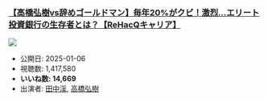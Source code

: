 ### [【高橋弘樹vs辞めゴールドマン】毎年20%がクビ！激烈…エリート投資銀行の生存者とは？【ReHacQキャリア】](https://www.youtube.com/watch?v=SEqkSNRqrUE)
[![](https://img.youtube.com/vi/SEqkSNRqrUE/sddefault.jpg)](https://www.youtube.com/watch?v=SEqkSNRqrUE)
-   公開日: 2025-01-06
-   視聴数: 1,417,580
-   **いいね数: 14,669**
-   出演者: [田中渓](/rehacq_fan/people/田中渓 "wikilink"), [高橋弘樹](/rehacq_fan/people/高橋弘樹 "wikilink")
